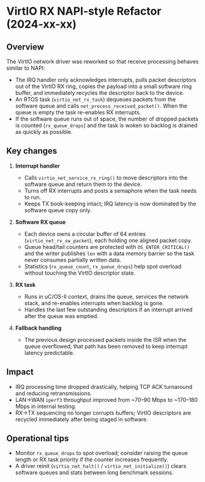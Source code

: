 # VirtIO RX NAPI-style Refactor (2024-xx-xx)

## Overview

The VirtIO network driver was reworked so that receive processing behaves similar to NAPI:

- The IRQ handler only acknowledges interrupts, pulls packet descriptors out of the VirtIO RX ring, copies
  the payload into a small software ring buffer, and immediately recycles the descriptor back to the device.
- An RTOS task (`virtio_net_rx_task`) dequeues packets from the software queue and calls
  `net_process_received_packet()`. When the queue is empty the task re-enables RX interrupts.
- If the software queue runs out of space, the number of dropped packets is counted (`rx_queue_drops`)
  and the task is woken so backlog is drained as quickly as possible.

## Key changes

1. **Interrupt handler**
   - Calls `virtio_net_service_rx_ring()` to move descriptors into the software queue and return them to
     the device.
   - Turns off RX interrupts and posts a semaphore when the task needs to run.
   - Keeps TX book-keeping intact; IRQ latency is now dominated by the software queue copy only.

2. **Software RX queue**
   - Each device owns a circular buffer of 64 entries (`virtio_net_rx_sw_packet`), each holding one
     aligned packet copy.
   - Queue head/tail counters are protected with `OS_ENTER_CRITICAL()` and the writer publishes `len`
     with a data memory barrier so the task never consumes partially written data.
   - Statistics (`rx_queue_count`, `rx_queue_drops`) help spot overload without touching the
     VirtIO descriptor state.

3. **RX task**
   - Runs in uC/OS-II context, drains the queue, services the network stack, and re-enables interrupts
     when backlog is gone.
   - Handles the last few outstanding descriptors if an interrupt arrived after the queue was emptied.

4. **Fallback handling**
   - The previous design processed packets inside the ISR when the queue overflowed; that path has been
     removed to keep interrupt latency predictable.

## Impact

- IRQ processing time dropped drastically, helping TCP ACK turnaround and reducing retransmissions.
- LAN→WAN `iperf3` throughput improved from ~70–90 Mbps to ~170–180 Mbps in internal testing.
- RX→TX sequencing no longer corrupts buffers; VirtIO descriptors are recycled immediately after being
  staged in software.

## Operational tips

- Monitor `rx_queue_drops` to spot overload; consider raising the queue length or RX task priority if the
  counter increases frequently.
- A driver reinit (`virtio_net_halt()` / `virtio_net_initialize()`) clears software queues and stats between
  long benchmark sessions.
